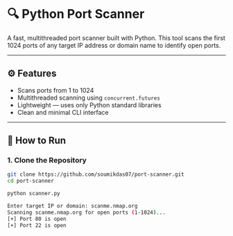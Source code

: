 # 🔍 Python Port Scanner

A fast, multithreaded port scanner built with Python. This tool scans the first 1024 ports of any target IP address or domain name to identify open ports.

---

## ⚙️ Features

- Scans ports from 1 to 1024
- Multithreaded scanning using `concurrent.futures`
- Lightweight — uses only Python standard libraries
- Clean and minimal CLI interface

---

## 🚀 How to Run

### 1. Clone the Repository

```bash
git clone https://github.com/soumikdas07/port-scanner.git
cd port-scanner

python scanner.py

Enter target IP or domain: scanme.nmap.org
Scanning scanme.nmap.org for open ports (1-1024)...
[+] Port 80 is open
[+] Port 22 is open

